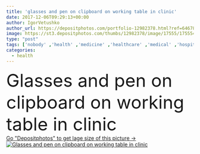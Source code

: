 ```yaml
---
title: 'glasses and pen on clipboard on working table in clinic'
date: 2017-12-06T09:29:13+00:00
author: IgorVetushko
author_url: https://depositphotos.com/portfolio-12982378.html?ref=64678756
image: https://st3.depositphotos.com/thumbs/12982378/image/17555/175554258/api_thumb_450.jpg?forcejpeg=true
type: "post"
tags: ['nobody' ,'health' ,'medicine' ,'healthcare' ,'medical' ,'hospital' ,'stethoscope' ,'pen' ,'indoors' ,'glasses' ,'folders' ,'clinic' ,'medicines' ,'Medicare' ,'clipboard' ,'copy space' ,'selective focus' ,'working place' ,'working table' ]
categories: 
  - health
---
```

<div aling="center">
            <font size="60"> Glasses and pen on clipboard on working table in clinic</font>   
</div>
<div>
    <a href='https://depositphotos.com/175554258/stock-photo-glasses-pen-clipboard-working-table.html?ref=64678756' target=_blank > Go "Depositphotos" to get lage size of this picture ->
        <img href='https://depositphotos.com/175554258/stock-photo-glasses-pen-clipboard-working-table.html?ref=64678756' src='https://st3.depositphotos.com/12982378/17555/i/950/depositphotos_175554258-stock-photo-glasses-pen-clipboard-working-table.jpg?forcejpeg=true' alt='Glasses and pen on clipboard on working table in clinic' >
    </a>
</div>
